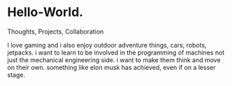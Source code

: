 # Hello-World.
Thoughts, Projects, Collaboration


I love gaming and i also enjoy outdoor adventure things, cars, robots, jetpacks. i want to learn to be involved in the programming of machines not just the mechanical engineering side. i want to make them think and move on their own. something like elon musk has achieved, even if on a lesser stage.
